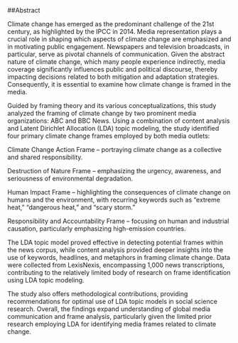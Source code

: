 ##Abstract 

Climate change has emerged as the predominant challenge of the 21st century, as highlighted by the IPCC in 2014. Media representation plays a crucial role in shaping which aspects of climate change are emphasized and in motivating public engagement. Newspapers and television broadcasts, in particular, serve as pivotal channels of communication. Given the abstract nature of climate change, which many people experience indirectly, media coverage significantly influences public and political discourse, thereby impacting decisions related to both mitigation and adaptation strategies. Consequently, it is essential to examine how climate change is framed in the media.

Guided by framing theory and its various conceptualizations, this study analyzed the framing of climate change by two prominent media organizations: ABC and BBC News. Using a combination of content analysis and Latent Dirichlet Allocation (LDA) topic modeling, the study identified four primary climate change frames employed by both media outlets:

Climate Change Action Frame – portraying climate change as a collective and shared responsibility.

Destruction of Nature Frame – emphasizing the urgency, awareness, and seriousness of environmental degradation.

Human Impact Frame – highlighting the consequences of climate change on humans and the environment, with recurring keywords such as “extreme heat,” “dangerous heat,” and “scary storm.”

Responsibility and Accountability Frame – focusing on human and industrial causation, particularly emphasizing high-emission countries.

The LDA topic model proved effective in detecting potential frames within the news corpus, while content analysis provided deeper insights into the use of keywords, headlines, and metaphors in framing climate change. Data were collected from LexisNexis, encompassing 1,000 news transcriptions, contributing to the relatively limited body of research on frame identification using LDA topic modeling.

The study also offers methodological contributions, providing recommendations for optimal use of LDA topic models in social science research. Overall, the findings expand understanding of global media communication and frame analysis, particularly given the limited prior research employing LDA for identifying media frames related to climate change.
